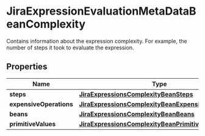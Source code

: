 

# JiraExpressionEvaluationMetaDataBeanComplexity

Contains information about the expression complexity. For example, the number of steps it took to evaluate the expression.

## Properties

| Name | Type | Description | Notes |
|------------ | ------------- | ------------- | -------------|
|**steps** | [**JiraExpressionsComplexityBeanSteps**](JiraExpressionsComplexityBeanSteps.md) |  |  |
|**expensiveOperations** | [**JiraExpressionsComplexityBeanExpensiveOperations**](JiraExpressionsComplexityBeanExpensiveOperations.md) |  |  |
|**beans** | [**JiraExpressionsComplexityBeanBeans**](JiraExpressionsComplexityBeanBeans.md) |  |  |
|**primitiveValues** | [**JiraExpressionsComplexityBeanPrimitiveValues**](JiraExpressionsComplexityBeanPrimitiveValues.md) |  |  |



